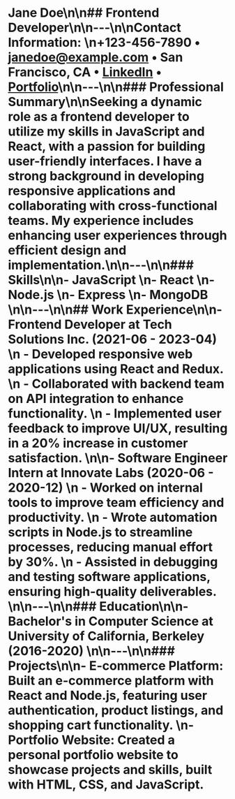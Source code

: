 # Jane Doe\n\n## Frontend Developer\n\n---\n\n**Contact Information:**  \n+123-456-7890 • janedoe@example.com • San Francisco, CA • [LinkedIn](https://www.linkedin.com/in/janedoe) • [Portfolio](https://janedoe.com)\n\n---\n\n### Professional Summary\n\nSeeking a dynamic role as a frontend developer to utilize my skills in JavaScript and React, with a passion for building user-friendly interfaces. I have a strong background in developing responsive applications and collaborating with cross-functional teams. My experience includes enhancing user experiences through efficient design and implementation.\n\n---\n\n### Skills\n\n- JavaScript  \n- React  \n- Node.js  \n- Express  \n- MongoDB  \n\n---\n\n## Work Experience\n\n- **Frontend Developer at Tech Solutions Inc.** (2021-06 - 2023-04)  \n  - Developed responsive web applications using React and Redux.  \n  - Collaborated with backend team on API integration to enhance functionality.  \n  - Implemented user feedback to improve UI/UX, resulting in a 20% increase in customer satisfaction.  \n\n- **Software Engineer Intern at Innovate Labs** (2020-06 - 2020-12)  \n  - Worked on internal tools to improve team efficiency and productivity.  \n  - Wrote automation scripts in Node.js to streamline processes, reducing manual effort by 30%.  \n  - Assisted in debugging and testing software applications, ensuring high-quality deliverables.  \n\n---\n\n### Education\n\n- **Bachelor's in Computer Science** at University of California, Berkeley (2016-2020)  \n\n---\n\n### Projects\n\n- **E-commerce Platform:** Built an e-commerce platform with React and Node.js, featuring user authentication, product listings, and shopping cart functionality.  \n- **Portfolio Website:** Created a personal portfolio website to showcase projects and skills, built with HTML, CSS, and JavaScript. 
